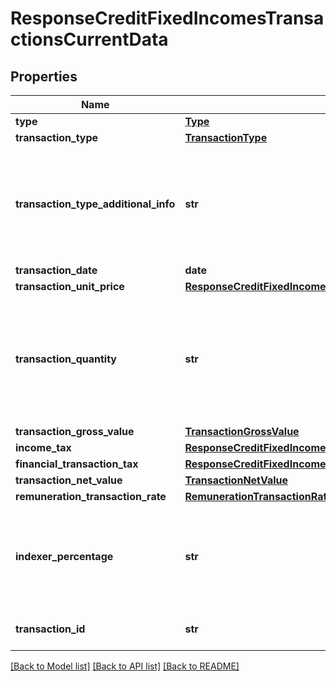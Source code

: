 # ResponseCreditFixedIncomesTransactionsCurrentData

## Properties
Name | Type | Description | Notes
------------ | ------------- | ------------- | -------------
**type** | [**Type**](Type.md) |  | 
**transaction_type** | [**TransactionType**](TransactionType.md) |  | 
**transaction_type_additional_info** | **str** | Informação adicional do tipo de movimentação, para preenchimento no caso de movimentações não delimitadas no domínio.          [Restrição] Campo de preenchimento obrigatório pelas participantes quando houver &#x27;OUTROS&#x27; no campo &#x27;transactionType&#x27;.  | [optional] 
**transaction_date** | **date** | Data da movimentação | 
**transaction_unit_price** | [**ResponseCreditFixedIncomesTransactionsCurrentTransactionUnitPrice**](ResponseCreditFixedIncomesTransactionsCurrentTransactionUnitPrice.md) |  | [optional] 
**transaction_quantity** | **str** | Quantidade de títulos envolvidos na movimentação  [Restrição] Campo de preenchimento obrigatório pelas participantes quando o campo &#x27;transactionType&#x27; for preenchido com os valores &#x27;COMPRA&#x27;, &#x27;VENDA&#x27;, &#x27;VENCIMENTO&#x27;, &#x27;TRANSFERENCIA_TITULARIDADE&#x27; ou &#x27;TRANSFERENCIA_CUSTODIA&#x27;.  | [optional] 
**transaction_gross_value** | [**TransactionGrossValue**](TransactionGrossValue.md) |  | 
**income_tax** | [**ResponseCreditFixedIncomesTransactionsCurrentIncomeTax**](ResponseCreditFixedIncomesTransactionsCurrentIncomeTax.md) |  | [optional] 
**financial_transaction_tax** | [**ResponseCreditFixedIncomesTransactionsCurrentFinancialTransactionTax**](ResponseCreditFixedIncomesTransactionsCurrentFinancialTransactionTax.md) |  | [optional] 
**transaction_net_value** | [**TransactionNetValue**](TransactionNetValue.md) |  | 
**remuneration_transaction_rate** | [**RemunerationTransactionRate**](RemunerationTransactionRate.md) |  | [optional] 
**indexer_percentage** | **str** | Percentual máximo do indexador na transação acordado com o cliente na contratação.      [Restrição] Campo de preenchimento obrigatório pelas participantes quando o campo &#x27;type&#x27; for preenchido com o valor &#x27;ENTRADA&#x27;.  | [optional] 
**transaction_id** | **str** | Código ou identificador único prestado pela instituição para individualizar o movimento.    | 

[[Back to Model list]](../README.md#documentation-for-models) [[Back to API list]](../README.md#documentation-for-api-endpoints) [[Back to README]](../README.md)

